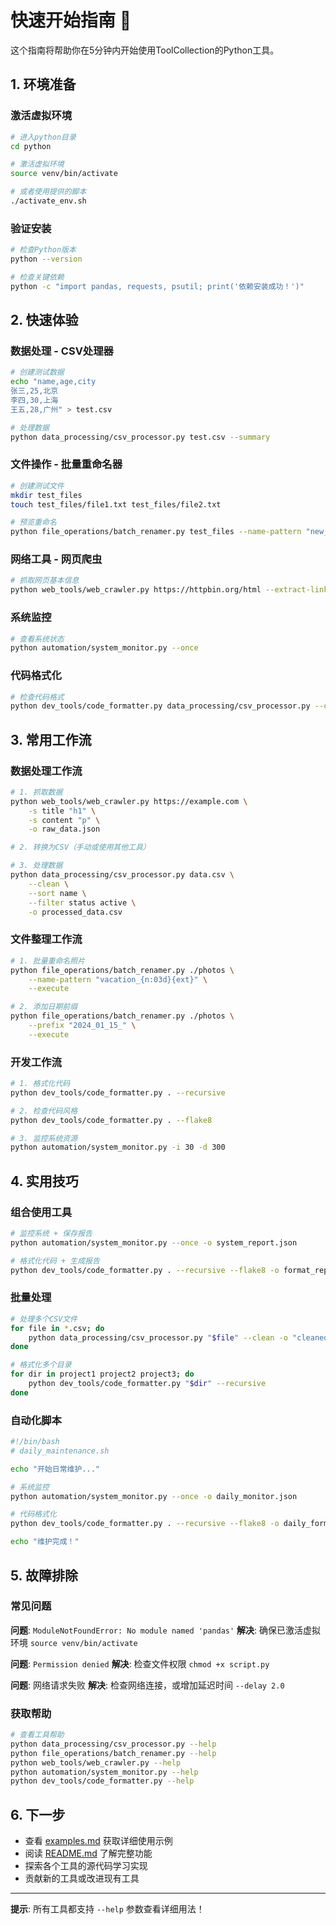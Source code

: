 # 快速开始指南 🚀

这个指南将帮助你在5分钟内开始使用ToolCollection的Python工具。

## 1. 环境准备

### 激活虚拟环境
```bash
# 进入python目录
cd python

# 激活虚拟环境
source venv/bin/activate

# 或者使用提供的脚本
./activate_env.sh
```

### 验证安装
```bash
# 检查Python版本
python --version

# 检查关键依赖
python -c "import pandas, requests, psutil; print('依赖安装成功！')"
```

## 2. 快速体验

### 数据处理 - CSV处理器
```bash
# 创建测试数据
echo "name,age,city
张三,25,北京
李四,30,上海
王五,28,广州" > test.csv

# 处理数据
python data_processing/csv_processor.py test.csv --summary
```

### 文件操作 - 批量重命名器
```bash
# 创建测试文件
mkdir test_files
touch test_files/file1.txt test_files/file2.txt

# 预览重命名
python file_operations/batch_renamer.py test_files --name-pattern "new_{n}{ext}" --preview
```

### 网络工具 - 网页爬虫
```bash
# 抓取网页基本信息
python web_tools/web_crawler.py https://httpbin.org/html --extract-links
```

### 系统监控
```bash
# 查看系统状态
python automation/system_monitor.py --once
```

### 代码格式化
```bash
# 检查代码格式
python dev_tools/code_formatter.py data_processing/csv_processor.py --check
```

## 3. 常用工作流

### 数据处理工作流
```bash
# 1. 抓取数据
python web_tools/web_crawler.py https://example.com \
    -s title "h1" \
    -s content "p" \
    -o raw_data.json

# 2. 转换为CSV（手动或使用其他工具）

# 3. 处理数据
python data_processing/csv_processor.py data.csv \
    --clean \
    --sort name \
    --filter status active \
    -o processed_data.csv
```

### 文件整理工作流
```bash
# 1. 批量重命名照片
python file_operations/batch_renamer.py ./photos \
    --name-pattern "vacation_{n:03d}{ext}" \
    --execute

# 2. 添加日期前缀
python file_operations/batch_renamer.py ./photos \
    --prefix "2024_01_15_" \
    --execute
```

### 开发工作流
```bash
# 1. 格式化代码
python dev_tools/code_formatter.py . --recursive

# 2. 检查代码风格
python dev_tools/code_formatter.py . --flake8

# 3. 监控系统资源
python automation/system_monitor.py -i 30 -d 300
```

## 4. 实用技巧

### 组合使用工具
```bash
# 监控系统 + 保存报告
python automation/system_monitor.py --once -o system_report.json

# 格式化代码 + 生成报告
python dev_tools/code_formatter.py . --recursive --flake8 -o format_report.json
```

### 批量处理
```bash
# 处理多个CSV文件
for file in *.csv; do
    python data_processing/csv_processor.py "$file" --clean -o "cleaned_$file"
done

# 格式化多个目录
for dir in project1 project2 project3; do
    python dev_tools/code_formatter.py "$dir" --recursive
done
```

### 自动化脚本
```bash
#!/bin/bash
# daily_maintenance.sh

echo "开始日常维护..."

# 系统监控
python automation/system_monitor.py --once -o daily_monitor.json

# 代码格式化
python dev_tools/code_formatter.py . --recursive --flake8 -o daily_format.json

echo "维护完成！"
```

## 5. 故障排除

### 常见问题

**问题**: `ModuleNotFoundError: No module named 'pandas'`
**解决**: 确保已激活虚拟环境 `source venv/bin/activate`

**问题**: `Permission denied`
**解决**: 检查文件权限 `chmod +x script.py`

**问题**: 网络请求失败
**解决**: 检查网络连接，或增加延迟时间 `--delay 2.0`

### 获取帮助
```bash
# 查看工具帮助
python data_processing/csv_processor.py --help
python file_operations/batch_renamer.py --help
python web_tools/web_crawler.py --help
python automation/system_monitor.py --help
python dev_tools/code_formatter.py --help
```

## 6. 下一步

- 查看 [examples.md](examples.md) 获取详细使用示例
- 阅读 [README.md](README.md) 了解完整功能
- 探索各个工具的源代码学习实现
- 贡献新的工具或改进现有工具

---

**提示**: 所有工具都支持 `--help` 参数查看详细用法！ 